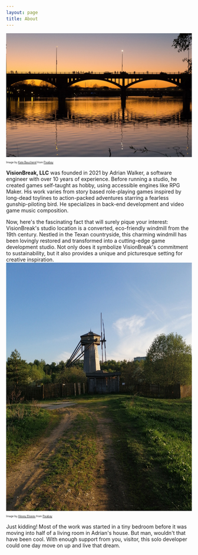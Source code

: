 ```yaml
---
layout: page
title: About
---
```


![The Congress Bridge in Austin, Texas. Home to bats!](/public/austin-4064427_1280.jpg)
<small style="font-size: 50%;">Image by <a href="https://pixabay.com/users/kbaucherel-3298189/?utm_source=link-attribution&utm_medium=referral&utm_campaign=image&utm_content=4064427">Kate Baucherel</a> from <a href="https://pixabay.com//?utm_source=link-attribution&utm_medium=referral&utm_campaign=image&utm_content=4064427">Pixabay</a></small>

**VisionBreak, LLC** was founded in 2021 by Adrian Walker, a software engineer with over 10 years of experience. Before running a studio, he created games self-taught as hobby, using accessible engines like RPG Maker. His work varies from story based role-playing games inspired by long-dead toylines to action-packed adventures starring a fearless gunship-piloting bird. He specializes in back-end development and video game music composition.

Now, here's the fascinating fact that will surely pique your interest: VisionBreak's studio location is a converted, eco-friendly windmill from the 19th century. Nestled in the Texan countryside, this charming windmill has been lovingly restored and transformed into a cutting-edge game development studio. Not only does it symbolize VisionBreak's commitment to sustainability, but it also provides a unique and picturesque setting for creative inspiration.
![An old windmill](/public/mill-7172672_1280.jpg)
<small style="font-size: 50%;">Image by <a href="https://pixabay.com/users/alexeliseev-24610048/?utm_source=link-attribution&utm_medium=referral&utm_campaign=image&utm_content=7172672">Alexey Eliseev</a> from <a href="https://pixabay.com//?utm_source=link-attribution&utm_medium=referral&utm_campaign=image&utm_content=7172672">Pixabay</a></small>

Just kidding! Most of the work was started in a tiny bedroom before it was moving into half of a living room in Adrian's house. But man, wouldn't that have been cool. With enough support from you, visitor, this solo developer could one day move on up and live that dream.
